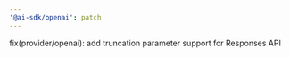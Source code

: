 ```yaml
---
'@ai-sdk/openai': patch
---
```


fix(provider/openai): add truncation parameter support for Responses API
